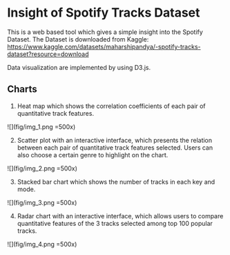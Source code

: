 # Insight of Spotify Tracks Dataset

This is a web based tool which gives a simple insight into the Spotify Dataset.
The Dataset is downloaded from Kaggle: 
https://www.kaggle.com/datasets/maharshipandya/-spotify-tracks-dataset?resource=download

Data visualization are implemented by using D3.js.

## Charts
1. Heat map which shows the correlation coefficients of each pair of quantitative track features.

![](fig/img_1.png =500x)


2. Scatter plot with an interactive interface, which presents the relation between each pair of quantitative track features selected. Users can also choose a certain genre to highlight on the chart.

![](fig/img_2.png =500x)


3. Stacked bar chart which shows the number of tracks in each key and mode.

![](fig/img_3.png =500x)


4. Radar chart with an interactive interface, which allows users to compare quantitative features of the 3 tracks selected among top 100 popular tracks.

![](fig/img_4.png =500x)


